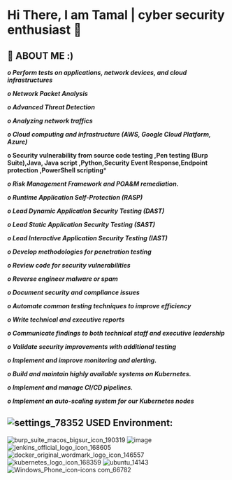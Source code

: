 # Hi There, I am Tamal | cyber security enthusiast 👋

<!--
**striketm98/striketm98** is a ✨ _special_ ✨ repository because its `README.md` (this file) appears on your GitHub profile.

Here are some ideas to get you started:

- 🔭 I’m currently working on ...
- 🌱 I’m currently learning ...
- 👯 I’m looking to collaborate on ...
- 🤔 I’m looking for help with ...
 

- 😄 Pronouns: ...
- ⚡ Fun fact: ...
-->

## 💬 ABOUT ME :) 

***o	Perform tests on applications, network devices, and cloud infrastructures***

***o	Network Packet Analysis***

***o	Advanced Threat Detection***

***o	Analyzing network traffics***

***o	Cloud computing and infrastructure (AWS, Google Cloud Platform, Azure)***

**o Security vulnerability from source code testing ,Pen testing (Burp Suite),Java, Java script ,Python,Security Event Response,Endpoint protection ,PowerShell scripting***

***o	Risk Management Framework and POA&M remediation.***

***o	Runtime Application Self-Protection (RASP)***

***o	Lead Dynamic Application Security Testing (DAST)***

***o	Lead Static Application Security Testing (SAST)***

***o	Lead Interactive Application Security Testing (IAST)***

***o	Develop methodologies for penetration testing***

***o	Review code for security vulnerabilities***

***o	Reverse engineer malware or spam***

***o	Document security and compliance issues***

***o	Automate common testing techniques to improve efficiency***

***o	Write technical and executive reports***

***o	Communicate findings to both technical staff and executive leadership***

***o	Validate security improvements with additional testing***

***o	Implement and improve monitoring and alerting.***

***o	Build and maintain highly available systems on Kubernetes.***

***o	Implement and manage CI/CD pipelines.***

***o	Implement an auto-scaling system for our Kubernetes nodes***


## ![settings_78352](https://github.com/striketm98/striketm98/assets/65080702/2d557729-376b-451d-aac5-0806667a73ef) USED Environment:

![burp_suite_macos_bigsur_icon_190319](https://github.com/striketm98/striketm98/assets/65080702/2ea56ebd-a896-4cf3-b99a-136055de1bcd)
![image](https://github.com/striketm98/striketm98/assets/65080702/1edc926d-d464-4361-9980-de4d6780b3f0)
![jenkins_official_logo_icon_168605](https://github.com/striketm98/striketm98/assets/65080702/a7dbce30-57c0-4a21-9c4f-935cd438d165)
![docker_original_wordmark_logo_icon_146557](https://github.com/striketm98/striketm98/assets/65080702/4850ff63-7ef2-4ca3-ab32-93ff5d638bc4)
![kubernetes_logo_icon_168359](https://github.com/striketm98/striketm98/assets/65080702/458a0762-0b41-4cd5-9201-2c9deafd3d96)
![ubuntu_14143](https://github.com/striketm98/striketm98/assets/65080702/8ac728e0-eb4c-477d-abaa-6634fe63a241)
![Windows_Phone_icon-icons com_66782](https://github.com/striketm98/striketm98/assets/65080702/bc320672-cf41-47df-93df-0d038a350015)

